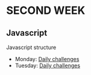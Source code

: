 # SECOND WEEK 

## Javascript

Javascript structure

- Monday: [Daily challenges](monday)
- Tuesday: [Daily challenges](tuesday)